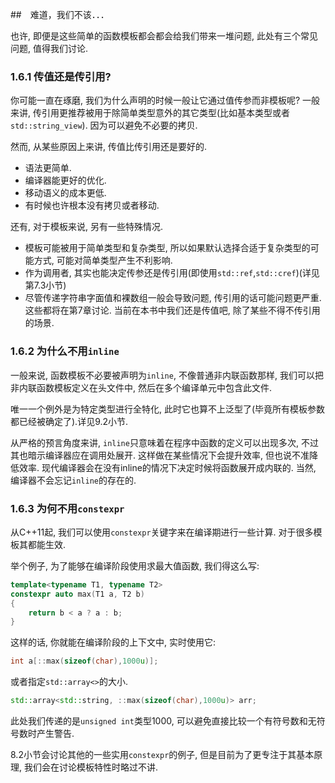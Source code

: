 ##　难道，我们不该．．．

也许, 即便是这些简单的函数模板都会都会给我们带来一堆问题, 此处有三个常见问题, 值得我们讨论.

### 1.6.1 传值还是传引用?

你可能一直在琢磨, 我们为什么声明的时候一般让它通过值传参而非模板呢? 一般来讲, 传引用更推荐被用于除简单类型意外的其它类型(比如基本类型或者`std::string_view`). 因为可以避免不必要的拷贝.

然而, 从某些原因上来讲, 传值比传引用还是要好的.

- 语法更简单.
- 编译器能更好的优化.
- 移动语义的成本更低.
- 有时候也许根本没有拷贝或者移动.

还有, 对于模板来说, 另有一些特殊情况.

- 模板可能被用于简单类型和复杂类型, 所以如果默认选择合适于复杂类型的可能方式, 可能对简单类型产生不利影响.
- 作为调用者, 其实也能决定传参还是传引用(即使用`std::ref`,`std::cref`)(详见第7.3小节)
- 尽管传递字符串字面值和裸数组一般会导致问题, 传引用的话可能问题更严重. 这些都将在第7章讨论. 当前在本书中我们还是传值吧, 除了某些不得不传引用的场景.

### 1.6.2 为什么不用`inline`

一般来说, 函数模板不必要被声明为`inline`, 不像普通非内联函数那样, 我们可以把非内联函数模板定义在头文件中, 然后在多个编译单元中包含此文件.

唯一一个例外是为特定类型进行全特化, 此时它也算不上泛型了(毕竟所有模板参数都已经被确定了).详见9.2小节.

从严格的预言角度来讲, `inline`只意味着在程序中函数的定义可以出现多次, 不过其也暗示编译器应在调用处展开. 这样做在某些情况下会提升效率, 但也说不准降低效率. 现代编译器会在没有inline的情况下决定时候将函数展开成内联的. 当然, 编译器不会忘记`inline`的存在的.

### 1.6.3 为何不用`constexpr`

从C++11起, 我们可以使用`constexpr`关键字来在编译期进行一些计算. 对于很多模板其都能生效.

举个例子, 为了能够在编译阶段使用求最大值函数, 我们得这么写:

```cpp
template<typename T1, typename T2>
constexpr auto max(T1 a, T2 b)
{
    return b < a ? a : b;
}
```

这样的话, 你就能在编译阶段的上下文中, 实时使用它:

```cpp
int a[::max(sizeof(char),1000u)];
```

或者指定`std::array<>`的大小.

```cpp
std::array<std::string, ::max(sizeof(char),1000u)> arr;
```

此处我们传递的是`unsigned int`类型1000, 可以避免直接比较一个有符号数和无符号数时产生警告.

8.2小节会讨论其他的一些实用`constexpr`的例子, 但是目前为了更专注于其基本原理, 我们会在讨论模板特性时略过不讲.